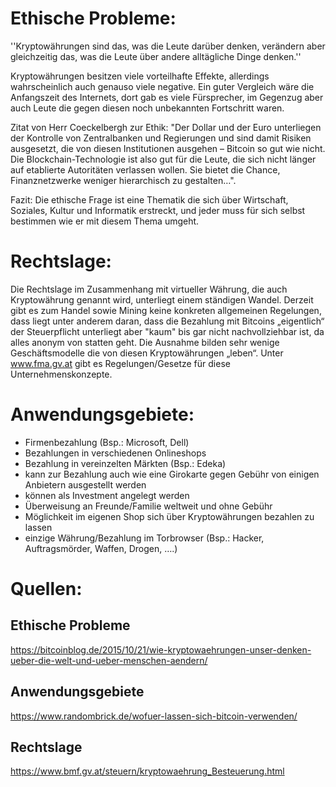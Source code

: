# Ethische Probleme:

''Kryptowährungen sind das, was die Leute darüber denken, verändern aber gleichzeitig das, was die Leute über andere alltägliche Dinge denken.''

Kryptowährungen besitzen viele vorteilhafte Effekte, allerdings wahrscheinlich auch genauso viele negative.
Ein guter Vergleich wäre die Anfangszeit des Internets, dort gab es viele Fürsprecher, im Gegenzug aber auch Leute die gegen diesen noch unbekannten Fortschritt waren.

Zitat von Herr Coeckelbergh zur Ethik:
"Der Dollar und der Euro unterliegen der Kontrolle von Zentralbanken und Regierungen und sind damit Risiken ausgesetzt, die von diesen Institutionen ausgehen – Bitcoin so gut wie nicht. Die Blockchain-Technologie ist also gut für die Leute, die sich nicht länger auf etablierte Autoritäten verlassen wollen. Sie bietet die Chance, Finanznetzwerke weniger hierarchisch zu gestalten…".

Fazit:
Die ethische Frage ist eine Thematik die sich über Wirtschaft, Soziales, Kultur und Informatik erstreckt, und jeder muss für sich selbst bestimmen wie er mit diesem Thema umgeht.

# Rechtslage:

Die Rechtslage im Zusammenhang mit virtueller Währung, die auch Kryptowährung genannt wird, unterliegt einem ständigen Wandel.
Derzeit gibt es zum Handel sowie Mining keine konkreten allgemeinen Regelungen,
dass liegt unter anderem daran, dass die Bezahlung mit Bitcoins „eigentlich“ der Steuerpflicht unterliegt aber "kaum" bis gar nicht nachvollziehbar ist, da alles anonym von statten geht.
Die Ausnahme bilden sehr wenige Geschäftsmodelle die von diesen Kryptowährungen „leben“.
Unter www.fma.gv.at gibt es Regelungen/Gesetze für diese Unternehmenskonzepte.

# Anwendungsgebiete:

+ Firmenbezahlung (Bsp.: Microsoft, Dell)
+ Bezahlungen in verschiedenen Onlineshops
+ Bezahlung in vereinzelten Märkten (Bsp.: Edeka)
+ kann zur Bezahlung auch wie eine Girokarte gegen Gebühr von einigen  Anbietern
 ausgestellt werden
+ können als Investment angelegt werden
+ Überweisung an Freunde/Familie weltweit und ohne Gebühr
+ Möglichkeit im eigenen Shop sich über Kryptowährungen bezahlen zu lassen
+ einzige Währung/Bezahlung im Torbrowser (Bsp.: Hacker, Auftragsmörder, Waffen, Drogen, ….)

# Quellen:
## Ethische Probleme
https://bitcoinblog.de/2015/10/21/wie-kryptowaehrungen-unser-denken-ueber-die-welt-und-ueber-menschen-aendern/

## Anwendungsgebiete
https://www.randombrick.de/wofuer-lassen-sich-bitcoin-verwenden/

## Rechtslage
https://www.bmf.gv.at/steuern/kryptowaehrung_Besteuerung.html
